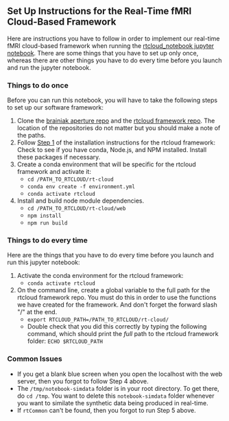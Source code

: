 ## Set Up Instructions for the Real-Time fMRI Cloud-Based Framework

Here are instructions you have to follow in order to implement our real-time fMRI cloud-based framework when running the [rtcloud_notebook jupyter notebook](https://github.com/brainiak/brainiak-aperture/blob/master/notebooks/real-time/rtcloud_notebook.ipynb). There are some things that you have to set up only once, whereas there are other things you have to do every time before you launch and run the jupyter notebook.

### Things to do once
Before you can run this notebook, you will have to take the following steps to set up our software framework:

1. Clone the [brainiak aperture repo](https://github.com/brainiak/brainiak-aperture.git) and the [rtcloud framework repo](https://github.com/brainiak/rt-cloud.git). The location of the repositories do not matter but you should make a note of the paths.
2. Follow [Step 1](https://github.com/brainiak/rt-cloud#step-1-install-mini-conda-and-nodejs) of the installation instructions for the rtcloud framework: Check to see if you have conda, Node.js, and NPM installed. Install these packages if necessary.
3. Create a conda environment that will be specific for the rtcloud framework and activate it:
    + `cd /PATH_TO_RTCLOUD/rt-cloud`
    + `conda env create -f environment.yml`
    + `conda activate rtcloud`
4. Install and build node module dependencies.
    + `cd /PATH_TO_RTCLOUD/rt-cloud/web`
    + `npm install`
    + `npm run build`

### Things to do every time
Here are the things that you have to do every time before you launch and run this jupyter notebook:

1. Activate the conda environment for the rtcloud framework:
    + `conda activate rtcloud`
2. On the command line, create a global variable to the full path for the rtcloud framework repo. You must do this in order to use the functions we have created for the framework. And don't forget the forward slash "/" at the end.
    + `export RTCLOUD_PATH=/PATH_TO_RTCLOUD/rt-cloud/`
    + Double check that you did this correctly by typing the following command, which should print the *full* path to the rtcloud framework folder: `ECHO $RTCLOUD_PATH`

### Common Issues

- If you get a blank blue screen when you open the localhost with the web server, then you forgot to follow Step 4 above.
- The `/tmp/notebook-simdata` folder is in your root directory. To get there, do `cd /tmp`. You want to delete this `notebook-simdata` folder whenever you want to similate the synthetic data being produced in real-time.
- If `rtCommon` can't be found, then you forgot to run Step 5 above.
